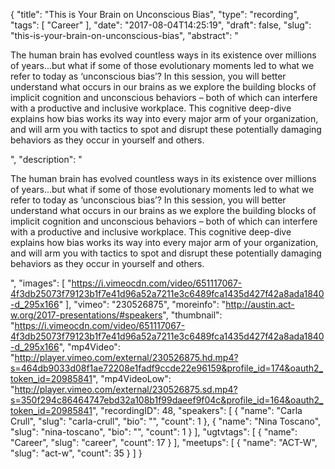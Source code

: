 {
  "title": "This is Your Brain on Unconscious Bias",
  "type": "recording",
  "tags": [
    "Career"
  ],
  "date": "2017-08-04T14:25:19",
  "draft": false,
  "slug": "this-is-your-brain-on-unconscious-bias",
  "abstract": "<p>The human brain has evolved countless ways in its existence over millions of years...but what if some of those evolutionary moments led to what we refer to today as ‘unconscious bias’? In this session, you will better understand what occurs in our brains as we explore the building blocks of implicit cognition and unconscious behaviors – both of which can interfere with a productive and inclusive workplace. This cognitive deep-dive explains how bias works its way into every major arm of your organization, and will arm you with tactics to spot and disrupt these potentially damaging behaviors as they occur in yourself and others.</p>",
  "description": "<p>The human brain has evolved countless ways in its existence over millions of years...but what if some of those evolutionary moments led to what we refer to today as ‘unconscious bias’? In this session, you will better understand what occurs in our brains as we explore the building blocks of implicit cognition and unconscious behaviors – both of which can interfere with a productive and inclusive workplace. This cognitive deep-dive explains how bias works its way into every major arm of your organization, and will arm you with tactics to spot and disrupt these potentially damaging behaviors as they occur in yourself and others.</p>",
  "images": [
    "https://i.vimeocdn.com/video/651117067-4f3db25073f79123b1f7e41d96a52a7211e3c6489fca1435d427f42a8ada1840-d_295x166"
  ],
  "vimeo": "230526875",
  "moreinfo": "http://austin.act-w.org/2017-presentations/#speakers",
  "thumbnail": "https://i.vimeocdn.com/video/651117067-4f3db25073f79123b1f7e41d96a52a7211e3c6489fca1435d427f42a8ada1840-d_295x166",
  "mp4Video": "http://player.vimeo.com/external/230526875.hd.mp4?s=464db9033d08f1ae72208e1fadf9ccde22e96159&profile_id=174&oauth2_token_id=20985841",
  "mp4VideoLow": "http://player.vimeo.com/external/230526875.sd.mp4?s=350f294c86464747ebd32a108b1f99daeef9f04c&profile_id=164&oauth2_token_id=20985841",
  "recordingID": 48,
  "speakers": [
    {
      "name": "Carla Crull",
      "slug": "carla-crull",
      "bio": "",
      "count": 1
    },
    {
      "name": "Nina Toscano",
      "slug": "nina-toscano",
      "bio": "",
      "count": 1
    }
  ],
  "ugtvtags": [
    {
      "name": "Career",
      "slug": "career",
      "count": 17
    }
  ],
  "meetups": [
    {
      "name": "ACT-W",
      "slug": "act-w",
      "count": 35
    }
  ]
}